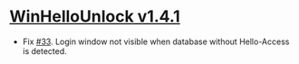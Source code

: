 ﻿# [WinHelloUnlock v1.4.1](https://github.com/Angelelz/WinHelloUnlock/releases/tag/v1.4.1)

- Fix [#33](https://github.com/Angelelz/WinHelloUnlock/issues/33). Login window not visible when database without Hello-Access is detected.